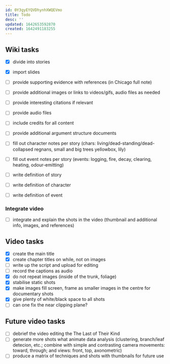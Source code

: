```yaml
---
id: 0Y3gyEYQVDhynhXWQEVmo
title: Todo
desc: ''
updated: 1642653592870
created: 1642491183255
---
```

## Wiki tasks

- [x] divide into stories
- [x] import slides
- [ ] provide supporting evidence with references (in Chicago full note) 
- [ ] provide additional images or links to videos/gifs, audio files as needed
- [ ] provide interesting citations if relevant
- [ ] provide audio files
- [ ] include credits for all content
- [ ] provide additional argument structure documents


- [ ] fill out character notes per story (chars: living/dead-standing/dead-collapsed regnans, small and big trees yellowbox, lily)
- [ ] fill out event notes per story (events: logging, fire, decay, clearing, heating, odour-emitting)
- [ ] write definition of story
- [ ] write definition of character
- [ ] write definition of event
 
### Integrate video

- [ ] integrate and explain the shots in the video (thumbnail and additional info, images, and references)

## Video tasks

- [x] create the main title
- [x] create chapter titles on while, not on images
- [ ] write up the script and upload for editing
- [ ] record the captions as audio
- [x] do not repeat images (inside of the trunk, foliage)
- [x] stabilise static shots
- [x] make images fill screen, frame as smaller images in the centre for documentary shots
- [x] give plenty of white/black space to all shots
- [ ] can one fix the near clipping plane?

## Future video tasks

- [ ] debrief the video editing the The Last of Their Kind
- [ ] generate more shots what animate data analysis (clustering, branch/leaf detecion, etc.; combine with simple and contrasting camera movements: toward, through; and views: front, top, axonometric)
- [ ] produce a matrix of techniques and shots with thumbnails for future use
